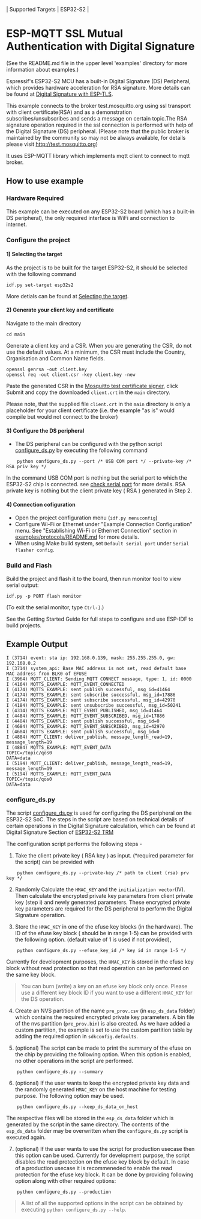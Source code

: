 | Supported Targets | ESP32-S2 |
# ESP-MQTT SSL Mutual Authentication with Digital Signature
(See the README.md file in the upper level 'examples' directory for more information about examples.)

Espressif's ESP32-S2 MCU has a built-in Digital Signature (DS) Peripheral, which provides hardware acceleration for RSA signature. More details can be found at [Digital Signature with ESP-TLS](https://docs.espressif.com/projects/esp-idf/en/latest/esp32s2/api-reference/protocols/esp_tls.html#digital-signature-with-esp-tls).

This example connects to the broker test.mosquitto.org using ssl transport with client certificate(RSA) and as a demonstration subscribes/unsubscribes and sends a message on certain topic.The RSA signature operation required in the ssl connection is performed with help of the Digital Signature (DS) peripheral.
(Please note that the public broker is maintained by the community so may not be always available, for details please visit http://test.mosquitto.org)

It uses ESP-MQTT library which implements mqtt client to connect to mqtt broker.
## How to use example

### Hardware Required

This example can be executed on any ESP32-S2 board (which has a built-in DS peripheral), the only required interface is WiFi and connection to internet.

### Configure the project

#### 1) Selecting the target
As the project is to be built for the target ESP32-S2, it should be selected with the following command
```
idf.py set-target esp32s2
```
More detials can be found at [Selecting the target](https://docs.espressif.com/projects/esp-idf/en/latest/esp32/api-guides/build-system.html#selecting-the-target).

#### 2) Generate your client key and certificate

Navigate to the main directory

```
cd main
```

Generate a client key and a CSR. When you are generating the CSR, do not use the default values. At a minimum, the CSR must include the Country, Organisation and Common Name fields.

```
openssl genrsa -out client.key
openssl req -out client.csr -key client.key -new
```

Paste the generated CSR in the [Mosquitto test certificate signer](https://test.mosquitto.org/ssl/index.php), click Submit and copy the downloaded `client.crt` in the `main` directory.

Please note, that the supplied file `client.crt` in the `main` directory is only a placeholder for your client certificate (i.e. the example "as is" would compile but would not connect to the broker)

#### 3) Configure the DS peripheral

*  The DS peripheral can be configured with the python script [configure_ds.py](README.md#configure_ds-py) by executing the following command

```
    python configure_ds.py --port /* USB COM port */ --private-key /* RSA priv key */
```

In the command USB COM port is nothing but the serial port to which the ESP32-S2 chip is connected. see
[check serial port](https://docs.espressif.com/projects/esp-idf/en/latest/esp32/get-started/establish-serial-connection.html#check-port-on-windows) for more details.
RSA private key is nothing but the client private key ( RSA ) generated in Step 2.

#### 4) Connection cofiguration
* Open the project configuration menu (`idf.py menuconfig`)
* Configure Wi-Fi or Ethernet under "Example Connection Configuration" menu. See "Establishing Wi-Fi or Ethernet Connection" section in [examples/protocols/README.md](../../README.md) for more details.
* When using Make build system, set `Default serial port` under `Serial flasher config`.

### Build and Flash

Build the project and flash it to the board, then run monitor tool to view serial output:

```
idf.py -p PORT flash monitor
```

(To exit the serial monitor, type ``Ctrl-]``.)

See the Getting Started Guide for full steps to configure and use ESP-IDF to build projects.

## Example Output

```
I (3714) event: sta ip: 192.168.0.139, mask: 255.255.255.0, gw: 192.168.0.2
I (3714) system_api: Base MAC address is not set, read default base MAC address from BLK0 of EFUSE
I (3964) MQTT_CLIENT: Sending MQTT CONNECT message, type: 1, id: 0000
I (4164) MQTTS_EXAMPLE: MQTT_EVENT_CONNECTED
I (4174) MQTTS_EXAMPLE: sent publish successful, msg_id=41464
I (4174) MQTTS_EXAMPLE: sent subscribe successful, msg_id=17886
I (4174) MQTTS_EXAMPLE: sent subscribe successful, msg_id=42970
I (4184) MQTTS_EXAMPLE: sent unsubscribe successful, msg_id=50241
I (4314) MQTTS_EXAMPLE: MQTT_EVENT_PUBLISHED, msg_id=41464
I (4484) MQTTS_EXAMPLE: MQTT_EVENT_SUBSCRIBED, msg_id=17886
I (4484) MQTTS_EXAMPLE: sent publish successful, msg_id=0
I (4684) MQTTS_EXAMPLE: MQTT_EVENT_SUBSCRIBED, msg_id=42970
I (4684) MQTTS_EXAMPLE: sent publish successful, msg_id=0
I (4884) MQTT_CLIENT: deliver_publish, message_length_read=19, message_length=19
I (4884) MQTTS_EXAMPLE: MQTT_EVENT_DATA
TOPIC=/topic/qos0
DATA=data
I (5194) MQTT_CLIENT: deliver_publish, message_length_read=19, message_length=19
I (5194) MQTTS_EXAMPLE: MQTT_EVENT_DATA
TOPIC=/topic/qos0
DATA=data
```


### configure_ds.py
The script [configure_ds.py](./configure_ds.py) is used for configuring the DS peripheral on the ESP32-S2 SoC. The steps in the script are based on technical details of certain operations in the Digital Signature calculation, which can be found at Digital Signature Section of [ESP32-S2 TRM](https://www.espressif.com/sites/default/files/documentation/esp32-s2_technical_reference_manual_en.pdf)

The configuration script performs the following steps -

1. Take the client private key ( RSA key ) as input.
    (*required parameter for the script)
can be provided with
```
    python configure_ds.py --private-key /* path to client (rsa) prv key */
```

2.  Randomly Calculate the `HMAC_KEY` and the `initialization vector`(IV). Then calculate the encrypted private key parameters from client private key (step i) and newly generated parameters. These encrypted private key parameters are required for the DS peripheral to perform the Digital Signature operation.

3.  Store the `HMAC_KEY` in one of the efuse key blocks (in the hardware).
    The ID of the efuse key block ( should be in range 1-5) can be provided with the following option. (default value of 1 is used if not provided),
```
    python configure_ds.py --efuse_key_id /* key id in range 1-5 */
```

Currently for development purposes, the `HMAC_KEY` is stored in the efuse key block  without read protection so that read operation can be performed on the same key block.
> You can burn (write) a key on an efuse key block only once. Please use a different key block ID if you want to use a different `HMAC_KEY` for the DS operation.

4. Create an NVS partition of the name `pre_prov.csv` (in `esp_ds_data` folder) which contains the required encrypted private key parameters. A bin file of the nvs partition (`pre_prov.bin`) is also created. As we have added a custom partition, the example is set to use the custom partition table by adding the required option in `sdkconfig.defaults`.

5. (optional) The script can be made to print the summary of the efuse on the chip by providing the following option. When this option is enabled, no other operations in the script are performed.
```
    python configure_ds.py --summary
```

6. (optional) If the user wants to keep the encrypted private key data and the randomly generated `HMAC_KEY` on the host machine for testing purpose. The following option may be used.
```
    python configure_ds.py --keep_ds_data_on_host
```
 The respective files will be stored in the `esp_ds_data` folder which is generated by the script in the same directory. The contents of the `esp_ds_data` folder may be overwritten when the `configure_ds.py` script is executed again.

7. (optional) If the user wants to use the script for production usecase then this option can be used.
Currently for development purpose, the script disables the read protection on the efuse key block by default.
In case of a production usecase it is recommeneded to enable the read protection for the efuse key block. It can be done by providing following option along with other required options:
```
    python configure_ds.py --production
```

> A list of all the supported options in the script can be obtained by executing `python configure_ds.py --help`.
